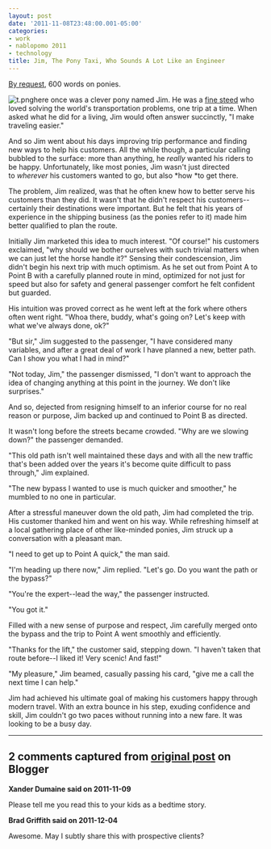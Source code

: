 ```yaml
---
layout: post
date: '2011-11-08T23:48:00.001-05:00'
categories:
- work
- nablopomo 2011
- technology
title: Jim, The Pony Taxi, Who Sounds A Lot Like an Engineer
---
```


[By request](https://plus.google.com/103506291560311820711/posts/U4RurULNe4X), 600 words on ponies.

![t.png](t.png)here once was a clever pony named Jim. He was a [fine steed](http://twitpic.com/7bid0x) who loved solving the world's transportation problems, one trip at a time. When asked what he did for a living, Jim would often answer&nbsp;succinctly, "I make traveling easier."

And so Jim went about his days improving trip performance and finding new ways to help his customers. All the while though, a particular calling bubbled to the surface: more than anything, he *really* wanted his riders to be happy. Unfortunately, like most ponies, Jim wasn't just directed to&nbsp;*wherever*&nbsp;his customers wanted to go, but also *how *to get there.

The problem, Jim realized, was that he often knew how to better serve his customers than they did. It wasn't that he didn't respect his customers--certainly their destinations were important. But he felt that his years of experience in the shipping business (as the ponies refer to it) made him better qualified to plan the route.

Initially Jim marketed this idea to much interest. "Of course!" his customers exclaimed, "why should we bother ourselves with such trivial matters when we can just let the horse handle it?" Sensing their&nbsp;condescension, Jim didn't begin his next trip with much&nbsp;optimism. As he set out from Point A to Point B with a carefully planned route in mind, optimized for not just for speed but also for safety and general passenger comfort he felt confident but guarded.

His intuition was proved correct as he went left at the fork where others often went right. "Whoa there, buddy, what's going on? Let's keep with what we've always done, ok?"

"But sir," Jim suggested to the passenger, "I have considered many variables, and after a great deal of work I have planned a new, better path. Can I show you what I had in mind?"

"Not today, Jim," the passenger dismissed, "I don't want to approach the idea of changing anything at this point in the journey. We don't like surprises."

And so, dejected from resigning himself to an inferior course for no real reason or purpose, Jim backed up and continued to Point B as directed.

It wasn't long before the streets became crowded. "Why are we slowing down?" the passenger demanded.

"This old path isn't well maintained these days and with all the new traffic that's been added over the years it's become quite difficult to pass through," Jim explained.

"The new bypass I wanted to use is much quicker and smoother," he mumbled to no one in particular.

After a&nbsp;stressful&nbsp;maneuver down the old path, Jim had completed the trip. His customer thanked him and went on his way. While refreshing himself at a local gathering place of other like-minded ponies, Jim struck up a conversation with a pleasant man.

"I need to get up to Point A quick," the man said.

"I'm heading up there now," Jim replied. "Let's go. Do you want the path or the bypass?"

"You're the expert--lead the way," the passenger instructed.

"You got it."

Filled with a new sense of purpose and respect, Jim carefully merged onto the bypass and the trip to Point A went smoothly and efficiently.

"Thanks for the lift," the customer said, stepping down. "I haven't taken that route before--I liked it! Very scenic! And fast!"

"My&nbsp;pleasure," Jim beamed, casually passing his card, "give me a call the next time I can help."

Jim had achieved his ultimate goal of making his customers happy through modern travel. With an extra bounce in his step, exuding confidence and skill, Jim couldn't go two paces without running into a new fare. It was looking to be a busy day.

---

## 2 comments captured from [original post](https://blog.wassupy.com/2011/11/jim-pony-taxi-who-sounds-lot-like.html) on Blogger

**Xander Dumaine said on 2011-11-09**

Please tell me you read this to your kids as a bedtime story.

**Brad Griffith said on 2011-12-04**

Awesome. May I subtly share this with prospective clients?

